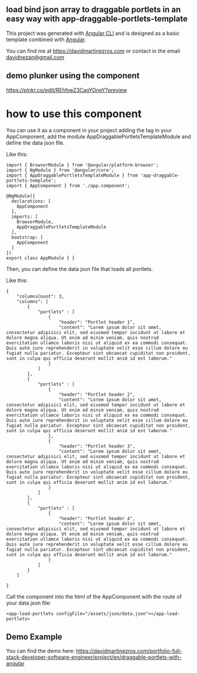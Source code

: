 ## load bind json array to draggable portlets in an easy way with app-draggable-portlets-template

This project was generated with [Angular CLI](https://github.com/angular/angular-cli) and is designed as a basic template combined with [Angular](https://angular.io/).

You can find me at https://davidmartinezros.com or contact in the email davidnezan@gmail.com

## demo plunker using the component

https://plnkr.co/edit/REhfoeZ3CaoYOneY?preview

# how to use this component

You can use it as a component in your project adding the <app-load-portlets configFile="/assets/json/data.json"></app-load-portlets> tag in your AppComponent, add the module AppDraggablePortletsTemplateModule and define the data json file.

Like this:

```
import { BrowserModule } from '@angular/platform-browser';
import { NgModule } from '@angular/core';
import { AppDraggablePortletsTemplateModule } from 'app-draggable-portlets-template';
import { AppComponent } from './app.component';

@NgModule({
  declarations: [
    AppComponent
  ],
  imports: [
    BrowserModule,
    AppDraggablePortletsTemplateModule
  ],
  bootstrap: [
    AppComponent
  ]
})
export class AppModule { }
```

Then, you can define the data json file that loads all portlets.

Like this:

```
{
    "columnsCount": 3,
    "columns": [
        {
            "portlets" : [
                {
                    "header": "Portlet header 1",
                    "content": "Lorem ipsum dolor sit amet, consectetur adipisici elit, sed eiusmod tempor incidunt ut labore et dolore magna aliqua. Ut enim ad minim veniam, quis nostrud exercitation ullamco laboris nisi ut aliquid ex ea commodi consequat. Quis aute iure reprehenderit in voluptate velit esse cillum dolore eu fugiat nulla pariatur. Excepteur sint obcaecat cupiditat non proident, sunt in culpa qui officia deserunt mollit anim id est laborum."
                }
            ]
        },
        {
            "portlets" : [
                {
                    "header": "Portlet header 2",
                    "content": "Lorem ipsum dolor sit amet, consectetur adipisici elit, sed eiusmod tempor incidunt ut labore et dolore magna aliqua. Ut enim ad minim veniam, quis nostrud exercitation ullamco laboris nisi ut aliquid ex ea commodi consequat. Quis aute iure reprehenderit in voluptate velit esse cillum dolore eu fugiat nulla pariatur. Excepteur sint obcaecat cupiditat non proident, sunt in culpa qui officia deserunt mollit anim id est laborum."
                },
                {
                    "header": "Portlet header 3",
                    "content": "Lorem ipsum dolor sit amet, consectetur adipisici elit, sed eiusmod tempor incidunt ut labore et dolore magna aliqua. Ut enim ad minim veniam, quis nostrud exercitation ullamco laboris nisi ut aliquid ex ea commodi consequat. Quis aute iure reprehenderit in voluptate velit esse cillum dolore eu fugiat nulla pariatur. Excepteur sint obcaecat cupiditat non proident, sunt in culpa qui officia deserunt mollit anim id est laborum."
                }
            ]
        },
        {
            "portlets" : [
                {
                    "header": "Portlet header 4",
                    "content": "Lorem ipsum dolor sit amet, consectetur adipisici elit, sed eiusmod tempor incidunt ut labore et dolore magna aliqua. Ut enim ad minim veniam, quis nostrud exercitation ullamco laboris nisi ut aliquid ex ea commodi consequat. Quis aute iure reprehenderit in voluptate velit esse cillum dolore eu fugiat nulla pariatur. Excepteur sint obcaecat cupiditat non proident, sunt in culpa qui officia deserunt mollit anim id est laborum."
                }
            ]
        }
    ]
    
}
```

Call the component into the html of the AppComponent with the route of your data json file:

```
<app-load-portlets configFile="/assets/json/data.json"></app-load-portlets>
```

## Demo Example

You can find the demo here: https://davidmartinezros.com/portfolio-full-stack-developer-software-engineer/project/en/draggable-portlets-with-angular
